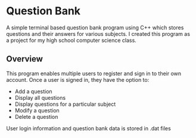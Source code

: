 # Question Bank

A simple terminal based question bank program using C++ which stores questions and their answers for various subjects.
I created this program as a project for my high school computer science class.

## Overview

This program enables multiple users to register and sign in to their own account. Once a user is signed in, they have the option to:
- Add a question
- Display all questions
- Display questions for a particular subject
- Modify a question
- Delete a question

User login information and question bank data is stored in .dat files
